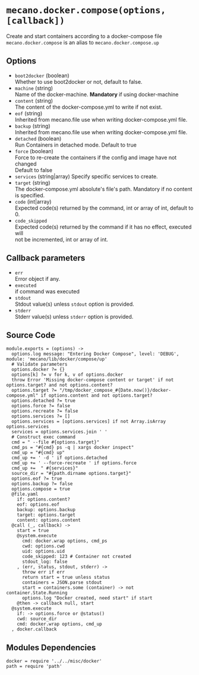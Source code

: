 
# `mecano.docker.compose(options, [callback])`

Create and start containers according to a docker-compose file
`mecano.docker.compose` is an alias to `mecano.docker.compose.up`

## Options

*   `boot2docker` (boolean)   
    Whether to use boot2docker or not, default to false.   
*   `machine` (string)   
    Name of the docker-machine. __Mandatory__ if using docker-machine   
*   `content` (string)   
    The content of the docker-compose.yml to write if not exist.   
*   `eof` (string)   
    Inherited from mecano.file use when writing docker-compose.yml file.   
*   `backup` (string)   
    Inherited from mecano.file use when writing docker-compose.yml file.   
*   `detached` (boolean)   
    Run Containers in detached mode. Default to true   
*   `force` (boolean)   
     Force to re-create the containers if the config and image have not changed   
    Default to false   
*   `services` (string|array)
    Specify specific services to create.
*   `target` (string)   
    The docker-compose.yml absolute's file's path. Mandatory if no content is 
    specified.   
*   `code` (int|array)   
    Expected code(s) returned by the command, int or array of int, default to 0.   
*   `code_skipped`   
    Expected code(s) returned by the command if it has no effect, executed will   
    not be incremented, int or array of int.   

## Callback parameters

*   `err`   
    Error object if any.   
*   `executed`   
    if command was executed   
*   `stdout`   
    Stdout value(s) unless `stdout` option is provided.   
*   `stderr`   
    Stderr value(s) unless `stderr` option is provided.   

## Source Code

    module.exports = (options) ->
      options.log message: "Entering Docker Compose", level: 'DEBUG', module: 'mecano/lib/docker/compose/up'
      # Validate parameters
      options.docker ?= {}
      options[k] ?= v for k, v of options.docker
      throw Error 'Missing docker-compose content or target' if not options.target? and not options.content?
      options.target ?= "/tmp/docker_compose_#{Date.now()}/docker-compose.yml" if options.content and not options.target?
      options.detached ?= true
      options.force ?= false
      options.recreate ?= false
      options.services ?= []
      options.services = [options.services] if not Array.isArray options.services
      services = options.services.join ' '
      # Construct exec command
      cmd = " --file #{options.target}"
      cmd_ps = "#{cmd} ps -q | xargs docker inspect"
      cmd_up = "#{cmd} up"
      cmd_up += ' -d ' if options.detached
      cmd_up += ' --force-recreate ' if options.force
      cmd_up +=  " #{services}"
      source_dir = "#{path.dirname options.target}"
      options.eof ?= true
      options.backup ?= false
      options.compose = true
      @file.yaml 
        if: options.content?
        eof: options.eof
        backup: options.backup
        target: options.target
        content: options.content
      @call (_, callback) ->
        start = true
        @system.execute
          cmd: docker.wrap options, cmd_ps
          cwd: options.cwd
          uid: options.uid
          code_skipped: 123 # Container not created
          stdout_log: false
        , (err, status, stdout, stderr) ->
          throw err if err
          return start = true unless status
          containers = JSON.parse stdout
          start = containers.some (container) -> not container.State.Running
          options.log "Docker created, need start" if start
        @then -> callback null, start
      @system.execute 
        if: -> options.force or @status()
        cwd: source_dir
        cmd: docker.wrap options, cmd_up
      , docker.callback
      
## Modules Dependencies

    docker = require '../../misc/docker'
    path = require 'path'

